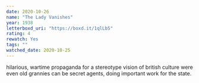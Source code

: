 ```yaml
---
date: 2020-10-26
name: "The Lady Vanishes"
year: 1938
letterboxd_uri: "https://boxd.it/1qlLb5"
rating: 4
rewatch: Yes
tags: ""
watched_date: 2020-10-25
---
```


hilarious, wartime propaganda for a stereotype vision of british culture were even old grannies can be secret agents, doing important work for the state.
